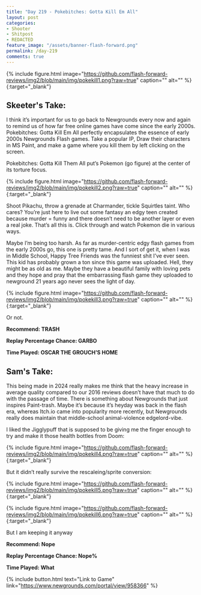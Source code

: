 ```yaml
---
title: "Day 219 - Pokebitches: Gotta Kill Em All"
layout: post
categories:
- Shooter
- Shitpost
- REDACTED
feature_image: "/assets/banner-flash-forward.png"
permalink: /day-219
comments: true
---
```


{% include figure.html image="https://github.com/flash-forward-reviews/img2/blob/main/img/pokekill1.png?raw=true" caption="" alt="" %}{:target="_blank"}
 
## Skeeter's Take:

I think it’s important for us to go back to Newgrounds every now and again to remind us of how far free online games have come since the early 2000s. 
Pokebitches: Gotta Kill Em All perfectly encapsulates the essence of early 2000s Newgrounds Flash games. Take a popular IP, Draw their characters in MS Paint, and make a game where you kill them by left clicking on the screen. 

Pokebitches: Gotta Kill Them All put’s Pokemon (go figure) at the center of its torture focus. 

{% include figure.html image="https://github.com/flash-forward-reviews/img2/blob/main/img/pokekill2.png?raw=true" caption="" alt="" %}{:target="_blank"}

Shoot Pikachu, throw a grenade at Charmander, tickle Squirtles taint. Who cares? You’re just here to live out some fantasy an edgy teen created because murder = funny and there doesn’t need to be another layer or even a real joke. That’s all this is. Click through and watch Pokemon die in various ways. 

Maybe I’m being too harsh. As far as murder-centric edgy flash games from the early 2000s go, this one is pretty tame. And I sort of get it, when I was in Middle School, Happy Tree Friends was the funniest shit I’ve ever seen. This kid has probably grown a ton since this game was uploaded. Hell, they might be as old as me. Maybe they have a beautiful family with loving pets and they hope and pray that the embarrassing flash game they uploaded to newground 21 years ago never sees the light of day.

{% include figure.html image="https://github.com/flash-forward-reviews/img2/blob/main/img/pokekill3.png?raw=true" caption="" alt="" %}{:target="_blank"}

Or not. 

**Recommend: TRASH**

**Replay Percentage Chance: GARBO**

**Time Played: OSCAR THE GROUCH’S HOME** 

## Sam's Take:

This being made in 2024 really makes me think that the heavy increase in average quality compared to our 2016 reviews doesn’t have that much to do with the passage of time. There is something about Newgrounds that just inspires Paint-trash. Maybe it’s because it’s heyday was back in the flash era, whereas Itch.io came into popularity more recently, but Newgrounds really does maintain that middle-school animal-violence edgelord-vibe.

I liked the Jigglypuff that is supposed to be giving me the finger enough to try and make it those health bottles from Doom:

{% include figure.html image="https://github.com/flash-forward-reviews/img2/blob/main/img/pokekill4.png?raw=true" caption="" alt="" %}{:target="_blank"}

But it didn’t really survive the rescaleing/sprite conversion:

{% include figure.html image="https://github.com/flash-forward-reviews/img2/blob/main/img/pokekill5.png?raw=true" caption="" alt="" %}{:target="_blank"}

{% include figure.html image="https://github.com/flash-forward-reviews/img2/blob/main/img/pokekill6.png?raw=true" caption="" alt="" %}{:target="_blank"}

But I am keeping it anyway

**Recommend: Nope**

**Replay Percentage Chance: Nope%**

**Time Played: What** 

{% include button.html text="Link to Game" link="https://www.newgrounds.com/portal/view/958366" %}